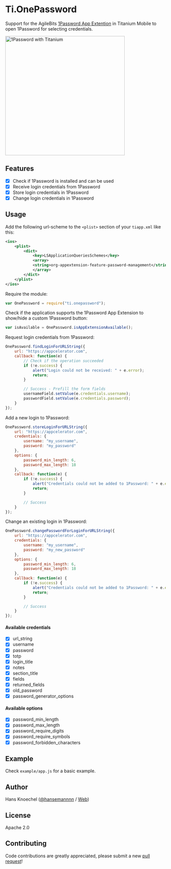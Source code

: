 # Ti.OnePassword

Support for the AgileBits [1Password App Extention](https://github.com/AgileBits/onepassword-app-extension) in Titanium Mobile to open 1Password for selecting credentials.

<img src="https://abload.de/img/img_965973ke9.png" height="375" alt="1Password with Titanium" />

Features
---------------
- [x] Check if 1Password is installed and can be used
- [x] Receive login credentials from 1Password
- [x] Store login credentials in 1Password
- [x] Change login credentials in 1Password

Usage
---------------
Add the following url-scheme to the `<plist>` section of your `tiapp.xml` like this:

```xml
<ios>
    <plist>
        <dict>
            <key>LSApplicationQueriesSchemes</key>
            <array>
            <string>org-appextension-feature-password-management</string>
            </array>
        </dict>
    </plist>
</ios>
```

Require the module:
```js
var OnePassword = require("ti.onepassword");
```

Check if the application supports the 1Password App Extension to show/hide a custom 1Password button:
```js
var isAvailable = OnePassword.isAppExtensionAvailable();
```

Request login credentials from 1Password:
```js
OnePassword.findLoginForURLString({
    url: "https://appcelerator.com",
    callback: function(e) {
        // Check if the operation succeeded
        if (!e.success) {
            alert("Login could not be received: " + e.error);
            return;
        }

        // Success - Prefill the form fields
        usernameField.setValue(e.credentials.username);
        passwordField.setValue(e.credentials.password);
    }
});
```
Add a new login to 1Password:
```js
OnePassword.storeLoginForURLString({
    url: "https://appcelerator.com",
    credentials: {
        username: "my_username",
        password: "my_password"
    },
    options: {
        password_min_length: 6,
        password_max_length: 18
    },
    callback: function(e) {
        if (!e.success) {
            alert("Credentials could not be added to 1Password: " + e.error);
            return;
        }

        // Success
    }
});
```
Change an existing login in 1Password:
```js
OnePassword.changePasswordForLoginForURLString({
    url: "https://appcelerator.com",
    credentials: {
        username: "my_username",
        password: "my_new_password"
    },
    options: {
        password_min_length: 6,
        password_max_length: 18
    },
    callback: function(e) {
        if (!e.success) {
            alert("Credentials could not be added to 1Password: " + e.error);
            return;
        }

        // Success
    }
});
```

#### Available credentials
- [x] url_string
- [x] username
- [x] password
- [x] totp
- [x] login_title
- [x] notes
- [x] section_title
- [x] fields
- [x] returned_fields
- [x] old_password
- [x] password_generator_options

#### Available options
- [x] password_min_length
- [x] password_max_length
- [x] password_require_digits
- [x] password_require_symbols
- [x] password_forbidden_characters

Example
---------------
Check `example/app.js` for a basic example.

Author
---------------
Hans Knoechel ([@hansemannnn](https://twitter.com/hansemannnn) / [Web](http://hans-knoechel.de))

License
---------------
Apache 2.0

Contributing
---------------
Code contributions are greatly appreciated, please submit a new [pull request](https://github.com/hansemannn/ti.onepassword/pull/new/master)!

